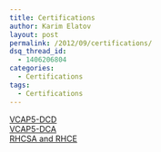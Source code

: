```yaml
---
title: Certifications
author: Karim Elatov
layout: post
permalink: /2012/09/certifications/
dsq_thread_id:
  - 1406206804
categories:
  - Certifications
tags:
  - Certifications
---
```

<a href="http://virtuallyhyper.com/2012/08/vcap5-dcd/" onclick="javascript:_gaq.push(['_trackEvent','outbound-article','http://virtuallyhyper.com/2012/08/vcap5-dcd/']);">VCAP5-DCD</a>  
<a href="http://virtuallyhyper.com/2012/09/vcap5-dca/" onclick="javascript:_gaq.push(['_trackEvent','outbound-article','http://virtuallyhyper.com/2012/09/vcap5-dca/']);">VCAP5-DCA</a>  
<a href="http://virtuallyhyper.com/2012/12/rhcsa-and-rhce-study-guide/" onclick="javascript:_gaq.push(['_trackEvent','outbound-article','http://virtuallyhyper.com/2012/12/rhcsa-and-rhce-study-guide/']);">RHCSA and RHCE</a>

<p class="wp-flattr-button">
  <a class="FlattrButton" style="display:none;" href="http://virtuallyhyper.com/2012/09/certifications/" title=" Certifications" rev="flattr;uid:virtuallyhyper;language:en_GB;category:text;tags:Certifications,blog;button:compact;">VCAP5-DCD VCAP5-DCA RHCSA and RHCE</a>
</p>